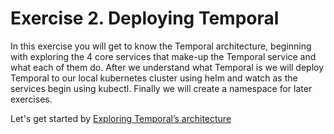 # Exercise 2. Deploying Temporal


In this exercise you will get to know the Temporal architecture, beginning with exploring the 4 core services that make-up the Temporal service and what each of them do. After we understand what Temporal is we will deploy Temporal to our local kubernetes cluster using helm and watch as the services begin using kubectl. Finally we will create a namespace for later exercises.

Let's get started by [Exploring Temporal’s architecture](./2.1.Exploring-Temporal’s-architecture-and-required-services.md)

